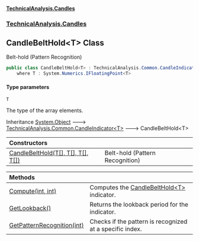 #### [TechnicalAnalysis\.Candles](Atypical.TechnicalAnalysis.Candles.md 'Atypical\.TechnicalAnalysis\.Candles')
### [TechnicalAnalysis\.Candles](Atypical.TechnicalAnalysis.Candles.md#TechnicalAnalysis.Candles 'TechnicalAnalysis\.Candles')

## CandleBeltHold\<T\> Class

Belt\-hold \(Pattern Recognition\)

```csharp
public class CandleBeltHold<T> : TechnicalAnalysis.Common.CandleIndicator<T>
    where T : System.Numerics.IFloatingPoint<T>
```
#### Type parameters

<a name='TechnicalAnalysis.Candles.CandleBeltHold_T_.T'></a>

`T`

The type of the array elements\.

Inheritance [System\.Object](https://docs.microsoft.com/en-us/dotnet/api/System.Object 'System\.Object') &#129106; [TechnicalAnalysis\.Common\.CandleIndicator&lt;](https://docs.microsoft.com/en-us/dotnet/api/TechnicalAnalysis.Common.CandleIndicator-1 'TechnicalAnalysis\.Common\.CandleIndicator\`1')[T](CandleBeltHold_T_.md#TechnicalAnalysis.Candles.CandleBeltHold_T_.T 'TechnicalAnalysis\.Candles\.CandleBeltHold\<T\>\.T')[&gt;](https://docs.microsoft.com/en-us/dotnet/api/TechnicalAnalysis.Common.CandleIndicator-1 'TechnicalAnalysis\.Common\.CandleIndicator\`1') &#129106; CandleBeltHold\<T\>

| Constructors | |
| :--- | :--- |
| [CandleBeltHold\(T\[\], T\[\], T\[\], T\[\]\)](CandleBeltHold_T_.CandleBeltHold(T[],T[],T[],T[]).md 'TechnicalAnalysis\.Candles\.CandleBeltHold\<T\>\.CandleBeltHold\(T\[\], T\[\], T\[\], T\[\]\)') | Belt\-hold \(Pattern Recognition\) |

| Methods | |
| :--- | :--- |
| [Compute\(int, int\)](CandleBeltHold_T_.Compute(int,int).md 'TechnicalAnalysis\.Candles\.CandleBeltHold\<T\>\.Compute\(int, int\)') | Computes the [CandleBeltHold&lt;T&gt;](CandleBeltHold_T_.md 'TechnicalAnalysis\.Candles\.CandleBeltHold\<T\>') indicator\. |
| [GetLookback\(\)](CandleBeltHold_T_.GetLookback().md 'TechnicalAnalysis\.Candles\.CandleBeltHold\<T\>\.GetLookback\(\)') | Returns the lookback period for the indicator\. |
| [GetPatternRecognition\(int\)](CandleBeltHold_T_.GetPatternRecognition(int).md 'TechnicalAnalysis\.Candles\.CandleBeltHold\<T\>\.GetPatternRecognition\(int\)') | Checks if the pattern is recognized at a specific index\. |
